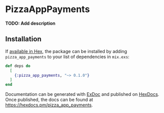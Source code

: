 # PizzaAppPayments

**TODO: Add description**

## Installation

If [available in Hex](https://hex.pm/docs/publish), the package can be installed
by adding `pizza_app_payments` to your list of dependencies in `mix.exs`:

```elixir
def deps do
  [
    {:pizza_app_payments, "~> 0.1.0"}
  ]
end
```

Documentation can be generated with [ExDoc](https://github.com/elixir-lang/ex_doc)
and published on [HexDocs](https://hexdocs.pm). Once published, the docs can
be found at <https://hexdocs.pm/pizza_app_payments>.

